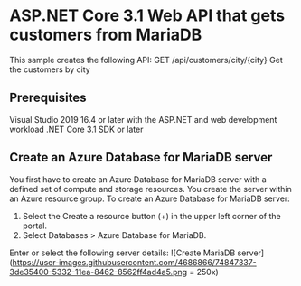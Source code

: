 # ASP.NET Core 3.1 Web API that gets customers from MariaDB
This sample creates the following API:
GET /api/customers/city/{city}	Get the customers by city

## Prerequisites
Visual Studio 2019 16.4 or later with the ASP.NET and web development workload
.NET Core 3.1 SDK or later

## Create an Azure Database for MariaDB server
You first have to create an Azure Database for MariaDB server with a defined set of compute and storage resources. You create the server within an Azure resource group.
To create an Azure Database for MariaDB server:
1.	Select the Create a resource button (+) in the upper left corner of the portal.
2.	Select Databases > Azure Database for MariaDB. 

Enter or select the following server details:
![Create MariaDB server](https://user-images.githubusercontent.com/4686866/74847337-3de35400-5332-11ea-8462-8562ff4ad4a5.png = 250x)
